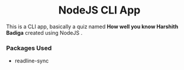 <h1 align="center">NodeJS CLI App</h1>

This is a CLI app, basically a quiz named **How well you know Harshith Badiga** created using NodeJS .

### Packages Used

* readline-sync



